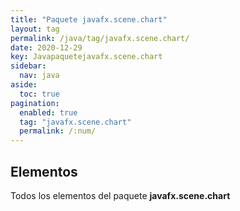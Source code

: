 ```yaml
---
title: "Paquete javafx.scene.chart"
layout: tag
permalink: /java/tag/javafx.scene.chart/
date: 2020-12-29
key: Javapaquetejavafx.scene.chart
sidebar: 
  nav: java
aside: 
  toc: true
pagination: 
  enabled: true
  tag: "javafx.scene.chart"
  permalink: /:num/
---
```


<h2>Elementos</h2>
Todos los elementos del paquete <strong>javafx.scene.chart</strong>
